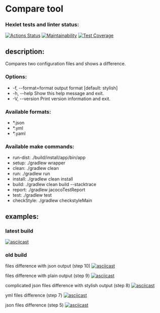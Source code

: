 # Compare tool

### Hexlet tests and linter status:
[![Actions Status](https://github.com/Neon1ine/java-project-71/actions/workflows/hexlet-check.yml/badge.svg)](https://github.com/Neon1ine/java-project-71/actions)
[![Maintainability](https://api.codeclimate.com/v1/badges/17ca376b3163a2e29f24/maintainability)](https://codeclimate.com/github/Neon1ine/java-project-71/maintainability)
[![Test Coverage](https://api.codeclimate.com/v1/badges/17ca376b3163a2e29f24/test_coverage)](https://codeclimate.com/github/Neon1ine/java-project-71/test_coverage)

## description:
Compares two configuration files and shows a difference.

### Options:
* -f, --format=format   output format [default: stylish]
* -h, --help      Show this help message and exit.
* -V, --version   Print version information and exit.

### Available formats:
* *.json
* *.yml
* *.yaml

### Available make commands:
* run-dist:
	./build/install/app/bin/app
* setup:
	./gradlew wrapper
* clean:
	./gradlew clean
* run:
	./gradlew run
* install:
	./gradlew clean install
* build:
	./gradlew clean build --stacktrace
* report:
	./gradlew jacocoTestReport
* test:
	./gradlew test
* checkStyle:
	./gradlew checkstyleMain
  
## examples:
### latest build

[![asciicast](https://asciinema.org/a/664365.svg)](https://asciinema.org/a/664365)

### old build

files difference with json output (step 10)
[![asciicast](https://asciinema.org/a/662662.svg)](https://asciinema.org/a/662662)

files difference with plain output (step 9)
[![asciicast](https://asciinema.org/a/662587.svg)](https://asciinema.org/a/662587)

complicated json files difference with stylish output (step 8)
[![asciicast](https://asciinema.org/a/662578.svg)](https://asciinema.org/a/662578)

yml files difference (step 7)
[![asciicast](https://asciinema.org/a/662508.svg)](https://asciinema.org/a/662508)

json files difference (step 5)
[![asciicast](https://asciinema.org/a/4eAInCYs2m8jZmEbB723mUlP2.svg)](https://asciinema.org/a/4eAInCYs2m8jZmEbB723mUlP2)
